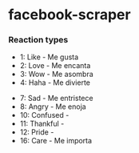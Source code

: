 # facebook-scraper

### Reaction types 
* 1: Like - Me gusta
* 2: Love - Me encanta
* 3: Wow - Me asombra
* 4: Haha - Me divierte
<!-- * 5: Yay -  -->
* 7: Sad - Me entristece
* 8: Angry - Me enoja
* 10: Confused - 
* 11: Thankful - 
* 12: Pride - 
* 16: Care - Me importa

<!-- https://developers.facebook.com/docs/graph-api/reference/post/   -->
<!-- https://developers.facebook.com/docs/graph-api/reference/v7.0/comment -->

<!-- regex: -->
<!-- # https://regex101.com/r/Mj0CMu/2 -->


<!-- 109323440782253_145220453859218?fields=actions,admin_creator,application,backdated_time,call_to_action,expanded_height,event,created_time,coordinates,comments_mirroring_domain,child_attachments,can_reply_privately,instagram_eligibility,id,icon,height,full_picture,expanded_width,is_expired,is_hidden,is_inline_created,is_popular,is_published,is_spherical,is_instagram_eligible,message,from,message_tags,parent_id,picture,place,privacy,properties,scheduled_publish_time,shares,status_type,story,story_tags,subscribed,target,targeting,timeline_visibility,updated_time,via,width -->
